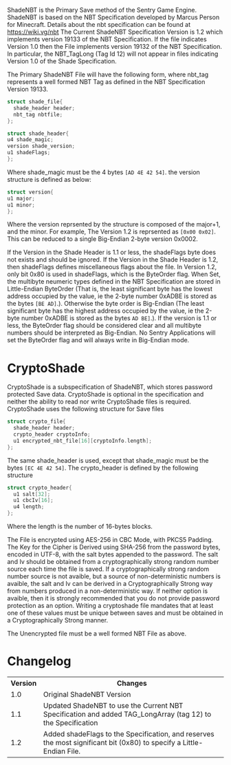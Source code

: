 ShadeNBT is the Primary Save method of the Sentry Game Engine.
ShadeNBT is based on the NBT Specification developed by Marcus Person for Minecraft. Details about the nbt specification can be found at <https://wiki.vg/nbt>
The Current ShadeNBT Specification Version is 1.2 which implements version 19133 of the NBT Specification.
If the file indicates Version 1.0 then the File implements version 19132 of the NBT Specification. In particular, the NBT_TagLong (Tag Id 12) will not appear in files indicating Version 1.0 of the Shade Specification.

The Primary ShadeNBT File will have the following form, where nbt_tag represents a well formed NBT Tag as defined in the NBT Specification Version 19133.
```c
struct shade_file{
  shade_header header;
  nbt_tag nbtfile;
};
```

```c
struct shade_header{
u4 shade_magic;
version shade_version;
u1 shadeFlags;
};
```

Where shade_magic must be the 4 bytes `[AD 4E 42 54]`.
the version structure is defined as below:
```c
struct version{
u1 major;
u1 minor;
};
```
Where the version reprsented by the structure is composed of the major+1, and the minor. For example, The Version 1.2 is reprsented as `[0x00 0x02]`. This can be reduced to a single Big-Endian 2-byte version 0x0002.

If the Version in the Shade Header is 1.1 or less, the shadeFlags byte does not exists and should be ignored.
If the Version in the Shade Header is 1.2, then shadeFlags defines miscellaneous flags about the file.
In Version 1.2, only bit 0x80 is used in shadeFlags, which is the ByteOrder flag. When Set, the multibyte neumeric types defined in the NBT Specification are stored in Little-Endian ByteOrder (That is, the least significant byte has the lowest address occupied by the value, ie the 2-byte number 0xADBE is stored as the bytes `[BE AD]`.). Otherwise the byte order is Big-Endian (The least significant byte has the highest address occupied by the value, ie the 2-byte number 0xADBE is stored as the bytes `AD BE]`.). If the version is 1.1 or less, the ByteOrder flag should be considered clear and all multibyte numbers should be interpreted as Big-Endian. No Sentry Applications will set the ByteOrder flag and will always write in Big-Endian mode.


<h1>CryptoShade</h1>
CryptoShade is a subspecification of ShadeNBT, which stores password protected Save data. CryptoShade is optional in the specification and neither the ability to read nor write CryptoShade files is required.
CryptoShade uses the following structure for Save files

```c
struct crypto_file{
  shade_header header;
  crypto_header cryptoInfo;
  u1 encrypted_nbt_file[16][cryptoInfo.length];
};
```

The same shade_header is used, except that shade_magic must be the bytes `[EC 4E 42 54]`.
The crypto_header is defined by the following structure

```c
struct crypto_header{
  u1 salt[32];
  u1 cbcIv[16];
  u4 length;
};
```

Where the length is the number of 16-bytes blocks.

The File is encrypted using AES-256 in CBC Mode, with PKCS5 Padding. The Key for the Cipher is Derived using SHA-256 from the password bytes, encoded in UTF-8, with the salt bytes appended to the password. The salt and Iv should be obtained from a cryptographically strong random number source each time the file is saved. If a cryptographically strong random number source is not avaible, but a source of non-deterministic numbers is avaible, the salt and Iv can be derived in a Cryptographically Strong way from numbers produced in a non-deterministic way. If neither option is avaible, then it is strongly recommended that you do not provide password protection as an option. Writing a cryptoshade file mandates that at least one of these values must be unique between saves and must be obtained in a Cryptographically Strong manner. 

The Unencrypted file must be a well formed NBT File as above.
  

<h1>Changelog</h1>
<table>
  <tr>
    <th>Version</th>
    <th>Changes</th>
  </tr>
  <tr>
    <td>1.0</td>
    <td>Original ShadeNBT Version</td>
  </tr>
  <tr>
    <td>1.1</td>
    <td>Updated ShadeNBT to use the Current NBT Specification and added TAG_LongArray (tag 12) to the Specification</td>
  </tr>
  <tr>
    <td>1.2</td>
    <td>Added shadeFlags to the Specification, and reserves the most significant bit (0x80) to specify a Little-Endian File.</td>
  </tr>
</table>

